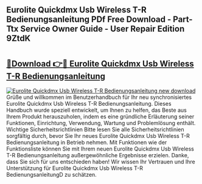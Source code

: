 ## Eurolite Quickdmx Usb Wireless T-R Bedienungsanleitung PDf Free Download - Part-Ttx Service Owner Guide - User Repair Edition 9ZtdK

# <h2><a href="http://df001m4.blite.top/?on=Eurolite+Quickdmx+Usb+Wireless+T-R+Bedienungsanleitung">🔗Download 👉🔴 Eurolite Quickdmx Usb Wireless T-R Bedienungsanleitung</a></h2>

[![Eurolite Quickdmx Usb Wireless T-R Bedienungsanleitung new download](https://i.imgur.com/lujVjoI.png)](http://df001m4.blite.top/?on=Eurolite+Quickdmx+Usb+Wireless+T-R+Bedienungsanleitung)
Grüße und willkommen im Benutzerhandbuch für Ihr neu synchronisiertes Eurolite Quickdmx Usb Wireless T-R Bedienungsanleitung. Dieses Handbuch wurde speziell entwickelt, um Ihnen zu helfen, das Beste aus Ihrem Produkt herauszuholen, indem es eine gründliche Erläuterung seiner Funktionen, Einrichtung, Verwendung, Wartung und Problemlösung enthält. Wichtige Sicherheitsrichtlinien Bitte lesen Sie alle Sicherheitsrichtlinien sorgfältig durch, bevor Sie Ihr neues Eurolite Quickdmx Usb Wireless T-R Bedienungsanleitung in Betrieb nehmen. Mit Funktionen wie der Funktionsliste können Sie mit Ihrem neuen Eurolite Quickdmx Usb Wireless T-R Bedienungsanleitung außergewöhnliche Ergebnisse erzielen. Danke, dass Sie sich für uns entschieden haben! Wir wissen Ihr Vertrauen und Ihre Unterstützung für Eurolite Quickdmx Usb Wireless T-R BedienungsanleitungD zu schätzen.

